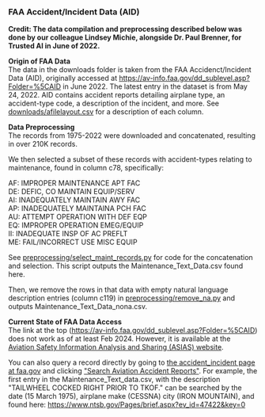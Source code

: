 ### FAA Accident/Incident Data (AID)

**Credit: The data compilation and preprocessing described below was done by our colleague Lindsey Michie, alongside Dr. Paul Brenner, for Trusted AI in June of 2022.**

**Origin of FAA Data**\
The data in the downloads folder is taken from the FAA Accidenct/Incident Data (AID), originally accessed at https://av-info.faa.gov/dd_sublevel.asp?Folder=%5CAID in June 2022. The latest entry in the dataset is from May 24, 2022. AID contains accident reports detailing airplane type, an accident-type code, a description of the incident, and more. See [downloads/afilelayout.csv](downloads/afilelayout.csv) for a description of each column.

**Data Preprocessing**\
The records from 1975-2022 were downloaded and concatenated, resulting in over 210K records.

We then selected a subset of these records with accident-types relating to maintenance, found in column c78, specifically:

AF: IMPROPER MAINTENANCE APT FAC\
DE: DEFIC, CO MAINTAIN EQUIP/SERV\
AI: INADEQUATELY MAINTAIN AWY FAC\
AP: INADEQUATELY MAINTAINA PCH FAC\
AU: ATTEMPT OPERATION WITH DEF EQP\
EQ: IMPROPER OPERATION EMEG/EQUIP\
II: INADEQUATE INSP OF AC PREFLT\
ME: FAIL/INCORRECT USE MISC EQUIP

See [preprocessing/select_maint_records.py](../OMIN_dataset/data_processing/preprocessing/select_maint_records.py) for code for the concatenation and selection. This script outputs the Maintenance_Text_Data.csv found here.

Then, we remove the rows in that data with empty natural language description entries (column c119) in [preprocessing/remove_na.py](../OMIN_dataset/data_processing/preprocessing/remove_na.py) and outputs Maintenance_Text_Data_nona.csv.

**Current State of FAA Data Access**\
The link at the top (https://av-info.faa.gov/dd_sublevel.asp?Folder=%5CAID) does not work as of at least Feb 2024. However, it is available at the [Aviation Safety Information Analysis and Sharing (ASIAS) website](https://www.asias.faa.gov/apex/f?p=100:189:::NO).

You can also query a record directly by going to [the accident_incident page at faa.gov](https://www.faa.gov/data_research/accident_incident) and clicking ["Search Aviation Accident Reports"](https://www.ntsb.gov/Pages/AviationQueryV2.aspx). For example, the first entry in the Maintenance_Text_data.csv, with the description "TAILWHEEL COCKED RIGHT PRIOR TO TKOF." can be searched by the date (15 March 1975), airplane make (CESSNA) city (IRON MOUNTAIN), and found here: https://www.ntsb.gov/Pages/brief.aspx?ev_id=47422&key=0
